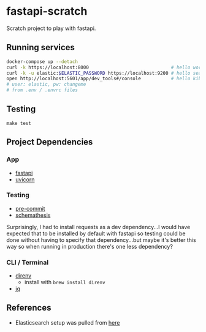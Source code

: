 # fastapi-scratch

Scratch project to play with fastapi.

## Running services

```sh
docker-compose up --detach
curl -k https://localhost:8000                              # hello world!
curl -k -u elastic:$ELASTIC_PASSWORD https://localhost:9200 # hello search!
open http://localhost:5601/app/dev_tools#/console           # hello kibana!
# user: elastic, pw: changeme
# from .env / .envrc files
```

## Testing

`make test`

## Project Dependencies

### App 

-   [fastapi](https://fastapi.tiangolo.com/)
-   [uvicorn](https://www.uvicorn.org/)

### Testing

-   [pre-commit](https://pre-commit.com/index.html)
-   [schemathesis](https://schemathesis.readthedocs.io/en/stable/)

Surprisingly, I had to install requests as a dev dependency...I would have 
expected that to be installed by default with fastapi so testing could be done
without having to specify that dependency...but maybe it's better this way so
when running in production there's one less dependency?

### CLI / Terminal

-   [direnv](https://direnv.net/)
    -   install with `brew install direnv`
-   [jq](https://stedolan.github.io/jq/)

## References

-   Elasticsearch setup was pulled from [here](https://www.elastic.co/guide/en/elasticsearch/reference/current/docker.html)